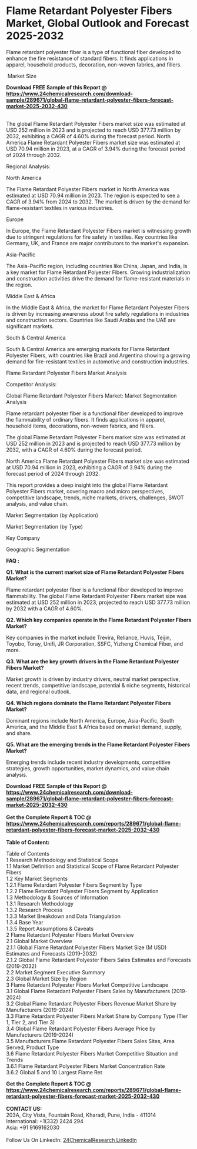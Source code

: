 <h1>Flame Retardant Polyester Fibers Market, Global Outlook and Forecast 2025-2032</h1><p>Flame retardant polyester fiber is a type of functional fiber developed to enhance the fire resistance of standard fibers. It finds applications in apparel, household products, decoration, non-woven fabrics, and fillers.</p><p>
</p><p>
 Market Size</p><div><b>Download FREE Sample of this Report @ 
            <a href="https://www.24chemicalresearch.com/download-sample/289671/global-flame-retardant-polyester-fibers-forecast-market-2025-2032-430">
            https://www.24chemicalresearch.com/download-sample/289671/global-flame-retardant-polyester-fibers-forecast-market-2025-2032-430</a></b></div><br><p>
</p><p>The global Flame Retardant Polyester Fibers market size was estimated at USD 252 million in 2023 and is projected to reach USD 377.73 million by 2032, exhibiting a CAGR of 4.60% during the forecast period. North America Flame Retardant Polyester Fibers market size was estimated at USD 70.94 million in 2023, at a CAGR of 3.94% during the forecast period of 2024 through 2032.</p><p>
Regional Analysis:</p><p>
North America</p><p>
</p><p>The Flame Retardant Polyester Fibers market in North America was estimated at USD 70.94 million in 2023. The region is expected to see a CAGR of 3.94% from 2024 to 2032. The market is driven by the demand for flame-resistant textiles in various industries.</p><p>
Europe</p><p>
</p><p>In Europe, the Flame Retardant Polyester Fibers market is witnessing growth due to stringent regulations for fire safety in textiles. Key countries like Germany, UK, and France are major contributors to the market's expansion.</p><p>
Asia-Pacific</p><p>
</p><p>The Asia-Pacific region, including countries like China, Japan, and India, is a key market for Flame Retardant Polyester Fibers. Growing industrialization and construction activities drive the demand for flame-resistant materials in the region.</p><p>
Middle East &amp; Africa</p><p>
</p><p>In the Middle East &amp; Africa, the market for Flame Retardant Polyester Fibers is driven by increasing awareness about fire safety regulations in industries and construction sectors. Countries like Saudi Arabia and the UAE are significant markets.</p><p>
South &amp; Central America</p><p>
</p><p>South &amp; Central America are emerging markets for Flame Retardant Polyester Fibers, with countries like Brazil and Argentina showing a growing demand for fire-resistant textiles in automotive and construction industries.</p><p>
</p><p>
Flame Retardant Polyester Fibers Market Analysis</p><p>
Competitor Analysis:</p><p>
</p><p>
Global Flame Retardant Polyester Fibers Market: Market Segmentation Analysis</p><p>
</p><p>Flame retardant polyester fiber is a functional fiber developed to improve the flammability of ordinary fibers. It finds applications in apparel, household items, decorations, non-woven fabrics, and fillers.</p><p>
</p><p>The global Flame Retardant Polyester Fibers market size was estimated at USD 252 million in 2023 and is projected to reach USD 377.73 million by 2032, with a CAGR of 4.60% during the forecast period.</p><p>
</p><p>North America Flame Retardant Polyester Fibers market size was estimated at USD 70.94 million in 2023, exhibiting a CAGR of 3.94% during the forecast period of 2024 through 2032.</p><p>
</p><p>This report provides a deep insight into the global Flame Retardant Polyester Fibers market, covering macro and micro perspectives, competitive landscape, trends, niche markets, drivers, challenges, SWOT analysis, and value chain.</p><p>
Market Segmentation (by Application)</p><p>
</p><p>
Market Segmentation (by Type)</p><p>
</p><p>
Key Company</p><p>
</p><p>
Geographic Segmentation</p><p>
</p><p>
<strong>FAQ :</strong></p><p>
<strong>Q1. What is the current market size of Flame Retardant Polyester Fibers Market?</strong></p><p>
</p><p>Flame retardant polyester fiber is a functional fiber developed to improve flammability. The global Flame Retardant Polyester Fibers market size was estimated at USD 252 million in 2023, projected to reach USD 377.73 million by 2032 with a CAGR of 4.60%.</p><p>
<strong>Q2. Which key companies operate in the Flame Retardant Polyester Fibers Market?</strong></p><p>
</p><p>Key companies in the market include Trevira, Reliance, Huvis, Teijin, Toyobo, Toray, Unifi, JR Corporation, SSFC, Yizheng Chemical Fiber, and more.</p><p>
<strong>Q3. What are the key growth drivers in the Flame Retardant Polyester Fibers Market?</strong></p><p>
</p><p>Market growth is driven by industry drivers, neutral market perspective, recent trends, competitive landscape, potential &amp; niche segments, historical data, and regional outlook.</p><p>
<strong>Q4. Which regions dominate the Flame Retardant Polyester Fibers Market?</strong></p><p>
</p><p>Dominant regions include North America, Europe, Asia-Pacific, South America, and the Middle East &amp; Africa based on market demand, supply, and share.</p><p>
<strong>Q5. What are the emerging trends in the Flame Retardant Polyester Fibers Market?</strong></p><p>
</p><p>Emerging trends include recent industry developments, competitive strategies, growth opportunities, market dynamics, and value chain analysis.</p><div><b>Download FREE Sample of this Report @ 
            <a href="https://www.24chemicalresearch.com/download-sample/289671/global-flame-retardant-polyester-fibers-forecast-market-2025-2032-430">
            https://www.24chemicalresearch.com/download-sample/289671/global-flame-retardant-polyester-fibers-forecast-market-2025-2032-430</a></b></div><br><div><b>Get the Complete Report & TOC @ 
            <a href="https://www.24chemicalresearch.com/reports/289671/global-flame-retardant-polyester-fibers-forecast-market-2025-2032-430">
            https://www.24chemicalresearch.com/reports/289671/global-flame-retardant-polyester-fibers-forecast-market-2025-2032-430</a></b></div><br>
            <b>Table of Content:</b><p>Table of Contents<br />
1 Research Methodology and Statistical Scope<br />
1.1 Market Definition and Statistical Scope of Flame Retardant Polyester Fibers<br />
1.2 Key Market Segments<br />
1.2.1 Flame Retardant Polyester Fibers Segment by Type<br />
1.2.2 Flame Retardant Polyester Fibers Segment by Application<br />
1.3 Methodology & Sources of Information<br />
1.3.1 Research Methodology<br />
1.3.2 Research Process<br />
1.3.3 Market Breakdown and Data Triangulation<br />
1.3.4 Base Year<br />
1.3.5 Report Assumptions & Caveats<br />
2 Flame Retardant Polyester Fibers Market Overview<br />
2.1 Global Market Overview<br />
2.1.1 Global Flame Retardant Polyester Fibers Market Size (M USD) Estimates and Forecasts (2019-2032)<br />
2.1.2 Global Flame Retardant Polyester Fibers Sales Estimates and Forecasts (2019-2032)<br />
2.2 Market Segment Executive Summary<br />
2.3 Global Market Size by Region<br />
3 Flame Retardant Polyester Fibers Market Competitive Landscape<br />
3.1 Global Flame Retardant Polyester Fibers Sales by Manufacturers (2019-2024)<br />
3.2 Global Flame Retardant Polyester Fibers Revenue Market Share by Manufacturers (2019-2024)<br />
3.3 Flame Retardant Polyester Fibers Market Share by Company Type (Tier 1, Tier 2, and Tier 3)<br />
3.4 Global Flame Retardant Polyester Fibers Average Price by Manufacturers (2019-2024)<br />
3.5 Manufacturers Flame Retardant Polyester Fibers Sales Sites, Area Served, Product Type<br />
3.6 Flame Retardant Polyester Fibers Market Competitive Situation and Trends<br />
3.6.1 Flame Retardant Polyester Fibers Market Concentration Rate<br />
3.6.2 Global 5 and 10 Largest Flame Ret</p><div><b>Get the Complete Report & TOC @ 
            <a href="https://www.24chemicalresearch.com/reports/289671/global-flame-retardant-polyester-fibers-forecast-market-2025-2032-430">
            https://www.24chemicalresearch.com/reports/289671/global-flame-retardant-polyester-fibers-forecast-market-2025-2032-430</a></b></div><br><b>CONTACT US:</b><br>
            203A, City Vista, Fountain Road, Kharadi, Pune, India - 411014<br>
            International: +1(332) 2424 294<br>
            Asia: +91 9169162030 <br><br>
            Follow Us On LinkedIn: <a href="https://www.linkedin.com/company/24chemicalresearch/">24ChemicalResearch LinkedIn</a>